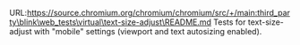 URL:https://source.chromium.org/chromium/chromium/src/+/main:third_party\blink\web_tests\virtual\text-size-adjust\README.md
Tests for text-size-adjust with "mobile" settings (viewport and text
autosizing enabled).

